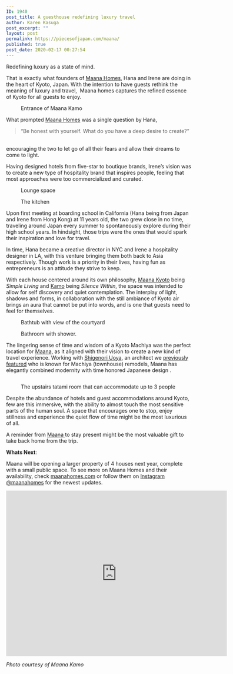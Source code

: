 ```yaml
---
ID: 1940
post_title: A guesthouse redefining luxury travel
author: Karen Kasuga
post_excerpt: ""
layout: post
permalink: https://piecesofjapan.com/maana/
published: true
post_date: 2020-02-17 00:27:54
---
```

<!-- wp:paragraph -->
<p>Redefining luxury as a state of mind.&nbsp;</p>
<!-- /wp:paragraph -->

<!-- wp:paragraph -->
<p>That is exactly what founders of <a href="https://www.maanahomes.com/" target="_blank" rel="noreferrer noopener" aria-label=" (opens in a new tab)">Maana Homes</a>, Hana and Irene are doing in the heart of Kyoto, Japan. With the intention to have guests rethink the meaning of luxury and travel,&nbsp; Maana homes captures the refined essence of Kyoto for all guests to enjoy.</p>
<!-- /wp:paragraph -->

<!-- wp:image {"id":1946,"sizeSlug":"large"} -->
<figure class="wp-block-image size-large"><img src="https://piecesofjapan.com/wp-content/uploads/2020/02/Front-House-Horizontal-1-1024x658.jpg" alt="" class="wp-image-1946"/><figcaption>Entrance of Maana Kamo</figcaption></figure>
<!-- /wp:image -->

<!-- wp:paragraph -->
<p>What prompted <a href="https://www.maanahomes.com/">Maana Homes</a> was a single question by Hana,&nbsp; </p>
<!-- /wp:paragraph -->

<!-- wp:quote -->
<blockquote class="wp-block-quote"><p>  “Be honest with yourself. What do you have a deep desire to create?”&nbsp;</p></blockquote>
<!-- /wp:quote -->

<!-- wp:paragraph -->
<p><br>encouraging the two to let go of all their fears and allow their dreams to come to light.</p>
<!-- /wp:paragraph -->

<!-- wp:paragraph -->
<p>Having designed hotels from five-star to boutique brands, Irene’s vision was to create a new type of hospitality brand that inspires people, feeling that most approaches were too commercialized and curated.&nbsp;</p>
<!-- /wp:paragraph -->

<!-- wp:image {"id":1956,"sizeSlug":"large"} -->
<figure class="wp-block-image size-large"><img src="https://piecesofjapan.com/wp-content/uploads/2020/02/maana_post01.jpg" alt="" class="wp-image-1956"/><figcaption>Lounge space</figcaption></figure>
<!-- /wp:image -->

<!-- wp:image {"id":1947,"sizeSlug":"large"} -->
<figure class="wp-block-image size-large"><img src="https://piecesofjapan.com/wp-content/uploads/2020/02/DSC09774-Edit-1024x683.jpg" alt="" class="wp-image-1947"/><figcaption>The kitchen</figcaption></figure>
<!-- /wp:image -->

<!-- wp:paragraph -->
<p>Upon first meeting at boarding school in California (Hana being from Japan and Irene from Hong Kong) at 11 years old, the two grew close in no time, traveling around Japan every summer to spontaneously explore during their high school years. In hindsight, those trips were the ones that would spark their inspiration and love for travel.&nbsp;</p>
<!-- /wp:paragraph -->

<!-- wp:paragraph -->
<p>In time, Hana became a creative director in NYC and Irene a hospitality designer in LA, with this venture bringing them both back to Asia respectively. Though work is a priority in their lives, having fun as entrepreneurs is an attitude they strive to keep.</p>
<!-- /wp:paragraph -->

<!-- wp:paragraph -->
<p>With each house centered around its own philosophy, <a href="https://www.maanahomes.com/kyotooverview" target="_blank" rel="noreferrer noopener" aria-label=" (opens in a new tab)">Maana Kyoto</a> being <em>Simple Living</em> and <a href="https://www.maanahomes.com/kamooverview" target="_blank" rel="noreferrer noopener" aria-label=" (opens in a new tab)">Kamo</a> being<em> Silence Within</em>, the space was intended to allow for self discovery and quiet contemplation. The interplay of light, shadows and forms, in collaboration with the still ambiance of Kyoto air brings an aura that cannot be put into words, and is one that guests need to feel for themselves.&nbsp;</p>
<!-- /wp:paragraph -->

<!-- wp:image {"id":1957,"sizeSlug":"large"} -->
<figure class="wp-block-image size-large"><img src="https://piecesofjapan.com/wp-content/uploads/2020/02/maana_post02.jpg" alt="" class="wp-image-1957"/><figcaption>Bathtub with view of the courtyard</figcaption></figure>
<!-- /wp:image -->

<!-- wp:image {"id":1958,"sizeSlug":"large"} -->
<figure class="wp-block-image size-large"><img src="https://piecesofjapan.com/wp-content/uploads/2020/02/maana_post03-686x1024.jpg" alt="" class="wp-image-1958"/><figcaption>Bathroom with shower.</figcaption></figure>
<!-- /wp:image -->

<!-- wp:paragraph -->
<p>The lingering sense of time and wisdom of a Kyoto Machiya was the perfect location for <a rel="noreferrer noopener" aria-label=" (opens in a new tab)" href="https://www.maanahomes.com/about" target="_blank">Maana,</a> as it aligned with their vision to create a new kind of travel experience. Working with <a rel="noreferrer noopener" aria-label=" (opens in a new tab)" href="https://piecesofjapan.com/uoya/" target="_blank">Shigenori Uoya</a>, an architect we <a href="https://piecesofjapan.com/uoya/" target="_blank" rel="noreferrer noopener" aria-label="previously featured (opens in a new tab)">previously featured</a> who is known for Machiya (townhouse) remodels, Maana has elegantly combined modernity with time honored Japanese design .&nbsp;</p>
<!-- /wp:paragraph -->

<!-- wp:image {"id":1959,"sizeSlug":"large"} -->
<figure class="wp-block-image size-large"><img src="https://piecesofjapan.com/wp-content/uploads/2020/02/maana_post04.jpg" alt="" class="wp-image-1959"/></figure>
<!-- /wp:image -->

<!-- wp:image {"id":1945,"sizeSlug":"large"} -->
<figure class="wp-block-image size-large"><img src="https://piecesofjapan.com/wp-content/uploads/2020/02/Guest-Bedroom-1-1024x683.jpg" alt="" class="wp-image-1945"/><figcaption>The upstairs tatami room that can accommodate up to 3 people</figcaption></figure>
<!-- /wp:image -->

<!-- wp:paragraph -->
<p>Despite the abundance of hotels and guest accommodations around Kyoto, few are this immersive, with the ability to almost touch the most sensitive parts of the human soul. A space that encourages one to stop, enjoy stillness and experience the quiet flow of time might be the most luxurious of all.&nbsp;</p>
<!-- /wp:paragraph -->

<!-- wp:paragraph -->
<p>A reminder from <a href="https://www.maanahomes.com/kamooverview" target="_blank" rel="noreferrer noopener" aria-label=" (opens in a new tab)">Maana </a>to stay present might be the most valuable gift to take back home from the trip.&nbsp;</p>
<!-- /wp:paragraph -->

<!-- wp:paragraph -->
<p><strong>Whats Next</strong>:</p>
<!-- /wp:paragraph -->

<!-- wp:paragraph -->
<p>Maana will be opening a larger property of 4 houses next year, complete with a small public space. To see more on Maana Homes and their availability, check <a href="https://www.maanahomes.com/" target="_blank" rel="noreferrer noopener" aria-label=" (opens in a new tab)">maanahomes.com</a> or follow them on <a href="https://www.instagram.com/maanahomes/" target="_blank" rel="noreferrer noopener" aria-label="Instagram @maanahomes (opens in a new tab)">Instagram @maanahomes</a> for the newest updates. </p>
<!-- /wp:paragraph -->

<!-- wp:html -->
<iframe src="https://www.google.com/maps/embed?pb=!1m18!1m12!1m3!1d3268.5484010313207!2d135.76600651561247!3d34.99297488036045!2m3!1f0!2f0!3f0!3m2!1i1024!2i768!4f13.1!3m3!1m2!1s0x60010986da4d71f1%3A0x4ce48930b5935085!2sMaana%20Kamo!5e0!3m2!1sen!2sus!4v1581662453312!5m2!1sen!2sus" width="600" height="450" frameborder="0" style="border:0;" allowfullscreen=""></iframe>
<!-- /wp:html -->

<!-- wp:paragraph -->
<p><em>Photo courtesy of Maana Kamo</em></p>
<!-- /wp:paragraph -->